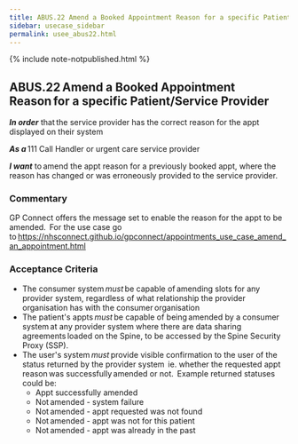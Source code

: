 ```yaml
---
title: ABUS.22 Amend a Booked Appointment Reason for a specific Patient/Service Provider 
sidebar: usecase_sidebar
permalink: usee_abus22.html
---
```

{% include note-notpublished.html %}

## ABUS.22 Amend a Booked Appointment Reason for a specific Patient/Service Provider 
**_In order_** that the service provider has the correct reason for the appt displayed on their system 

**_As a_** 111 Call Handler or urgent care service provider 

**_I want_** to amend the appt reason for a previously booked appt, where the reason has changed or was erroneously provided to the service provider. 

### Commentary 
GP Connect offers the message set to enable the reason for the appt to be amended.  For the use case go to <https://nhsconnect.github.io/gpconnect/appointments_use_case_amend_an_appointment.html>

### Acceptance Criteria  
* The consumer system *must* be capable of amending slots for any provider system, regardless of what relationship the provider organisation has with the consumer organisation 
* The patient's appts *must* be capable of being amended by a consumer system at any provider system where there are data sharing agreements loaded on the Spine, to be accessed by the Spine Security Proxy (SSP). 
* The user's system *must* provide visible confirmation to the user of the status returned by the provider system  ie. whether the requested appt reason was successfully amended or not.  Example returned statuses could be: 
   * Appt successfully amended 
   * Not amended - system failure 
   * Not amended - appt requested was not found 
   * Not amended - appt was not for this patient 
   * Not amended - appt was already in the past 
